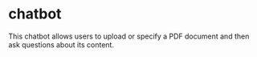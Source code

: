 # chatbot
This chatbot allows users to upload or specify a PDF document and then ask questions about its content.
